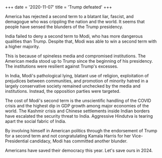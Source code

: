 +++
date = '2020-11-07'
title = 'Trump defeated'
+++

America has rejected a second term to a blatant liar, fascist, and demagogue who was crippling the nation and the world. It seems that people have sensed the blunders of the Trump presidency. 

India failed to deny a second term to Modi, who has more dangerous qualities than Trump. Despite that, Modi was able to win a second term with a higher majority. 

This is because of spineless media and compromised institutions. The American media stood up to Trump since the beginning of his presidency. The institutions were resilient against Trump's excesses. 

In India, Modi's pathological lying, blatant use of religion, exploitation of prejudices between communities, and promotion of minority hatred in a largely conservative society remained unchecked by the media and institutions. Instead, the opposition parties were targeted. 

The cost of Modi's second term is the unscientific handling of the COVID crisis and the highest dip in GDP growth among major economies of the world. The Kashmir crisis and Chinese settlements inside Indian borders have escalated the security threat to India. Aggressive Hindutva is tearing apart the social fabric of India. 

By involving himself in American politics through the endorsement of Trump for a second term and not congratulating Kamala Harris for her Vice-Presidential candidacy, Modi has committed another blunder. 

Americans have saved their democracy this year. Let's save ours in 2024.
